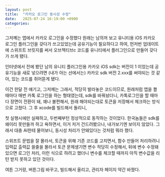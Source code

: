 ```yaml
---
layout: post
title:  "카카오 로그인 동시성 수정"
date:   2025-07-24 16:19:00 +0900
categories:
---
```

그저꼐는 앱에서 카카오 로그인을 수정했다
원래는 남의꺼 보고 유니티용 iOS 카카오 로그인 플러그인을 갖다가 쓰고있었는데
공유기능이 필요하다고 하여, 먼저번 업데이트에 스위프트 브릿지를 써서 오브젝티브c 코드를
유니티에서 플러그인으로 만들어 갖다가 쓰게 됐다.

인터넷에서 전에 봤던 남의 유니티 플러그인용 카카오 iOS sdk는 버전이 1 이었는데
공유기능을 새로 넣으려면 (내가 아는 선에서는) 카카오 sdk 버전 2.xxx를 써야되는 것 같아,
있는 코드를 쥐어뜯게 됐다.

이건 한달 전 얘기고, 그저께는 그래서,
적당히 발라놓은 코드이므로, 원래처럼 앱을 켤 때마다 매번 카톡 로그인을 하는 형태였는데,
sdk를 바꿔놨더니, 카톡로그인을 할 때마다 장면이 전환이 돼, 꽤나 불편해서,
원래 해야되는대로 토큰을 저장해서 체크하는 방식으로 고쳤다.
그 후 xcode를 빌드해서 돌리니,

첫 실행시에만 실패하고, 두번째부턴 정상적으로 동작하는 것이었다.
한국놈들은 sdk를 왜이리 못만들까 하고 욕하면서, 이거 저거 건드려봤으나, 내가보기엔 보이지 않았다.
그래서 대충 AI한테 물어보니, 동시성 처리가 안돼있다는 것처럼 뭐라 했다.

스위프트 문법을 잘 몰라서, 토큰을 위해 기존 코드를 고치면서, 
함수 만들어 처리하려니 입력값 출력값 쓸줄을 몰라서
토큰 문제생기면 변수 적당히 수정해서, 뒤에 변수 수정돼있으면 로그인 처리, 이런 식으로 하려고 했더니
변수를 체크할 때까지 아직 변수값을 리턴 받지 못하고 있던 것이다.

여튼 그거랑, 버튼그림 바꾸고, 빌드해서 올리고, 관리자 페이지 약간 바꿨다.